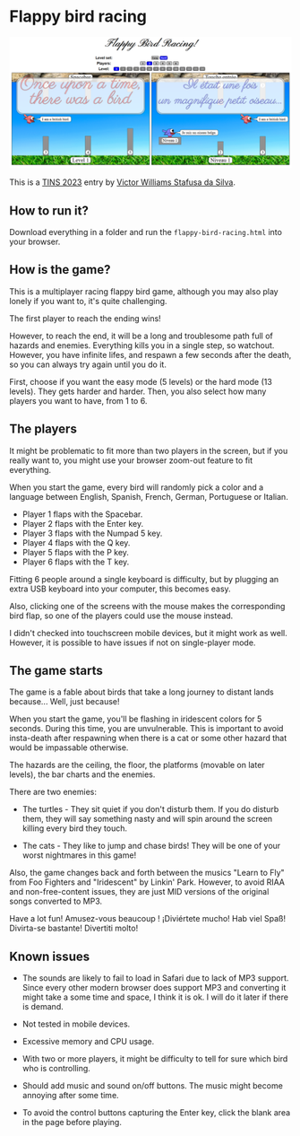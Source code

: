 # Flappy bird racing

![Screenshot](https://github.com/victorwss/flappy-bird-racing/blob/main/screenshot.png?raw=true)

This is a [TINS 2023](https://tins.amarillion.org/2023) entry by [Victor Williams Stafusa da Silva](https://github.com/victorwss).

## How to run it?

Download everything in a folder and run the `flappy-bird-racing.html` into your browser.

## How is the game?

This is a multiplayer racing flappy bird game, although you may also play lonely if you want to, it's quite challenging.

The first player to reach the ending wins!

However, to reach the end, it will be a long and troublesome path full of hazards and enemies. Everything kills you in
a single step, so watchout. However, you have infinite lifes, and respawn a few seconds after the death, so you can
always try again until you do it.

First, choose if you want the easy mode (5 levels) or the hard mode (13 levels). They gets harder and harder.
Then, you also select how many players you want to have, from 1 to 6.

## The players

It might be problematic to fit more than two players in the screen,
but if you really want to, you might use your browser zoom-out feature to fit everything.

When you start the game, every bird will randomly pick a color and a language between
English, Spanish, French, German, Portuguese or Italian.

* Player 1 flaps with the Spacebar.
* Player 2 flaps with the Enter key.
* Player 3 flaps with the Numpad 5 key.
* Player 4 flaps with the Q key.
* Player 5 flaps with the P key.
* Player 6 flaps with the T key.

Fitting 6 people around a single keyboard is difficulty, but by plugging an extra USB keyboard into your computer,
this becomes easy.

Also, clicking one of the screens with the mouse makes the corresponding bird flap,
so one of the players could use the mouse instead.

I didn't checked into touchscreen mobile devices, but it might work as well.
However, it is possible to have issues if not on single-player mode.

## The game starts

The game is a fable about birds that take a long journey to distant lands because... Well, just because!

When you start the game, you'll be flashing in iridescent colors for 5 seconds. During this time, you are unvulnerable.
This is important to avoid insta-death after respawning when there is a cat or some other hazard that would be
impassable otherwise.

The hazards are the ceiling, the floor, the platforms (movable on later levels), the bar charts and the enemies.

There are two enemies:

* The turtles - They sit quiet if you don't disturb them.
If you do disturb them, they will say something nasty and will spin around the screen killing every bird they touch.

* The cats - They like to jump and chase birds!
They will be one of your worst nightmares in this game!

Also, the game changes back and forth between the musics
"Learn to Fly" from Foo Fighters and "Iridescent" by Linkin' Park.
However, to avoid RIAA and non-free-content issues, they are just MID versions of the original songs converted to MP3.

Have a lot fun! Amusez-vous beaucoup ! ¡Diviértete mucho! Hab viel Spaß! Divirta-se bastante! Divertiti molto!

## Known issues

- The sounds are likely to fail to load in Safari due to lack of MP3 support.
Since every other modern browser does support MP3 and converting it might take a some time and space, I think it is ok.
I will do it later if there is demand.

- Not tested in mobile devices.

- Excessive memory and CPU usage.

- With two or more players, it might be difficulty to tell for sure which bird who is controlling.

- Should add music and sound on/off buttons. The music might become annoying after some time.

- To avoid the control buttons capturing the Enter key, click the blank area in the page before playing.
